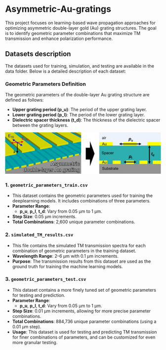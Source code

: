 # Asymmetric-Au-gratings

This project focuses on learning-based wave propagation approaches for optimizing asymmetric double-layer gold (Au) grating structures. The goal is to identify geometric parameter combinations that maximize TM transmission and enhance polarization performance.

## Datasets description

The datasets used for training, simulation, and testing are available in the data folder. Below is a detailed description of each dataset:

### Geometric Parameters Definition
The geometric parameters of the double-layer Au grating structure are defined as follows:  
- **Upper grating period (p_u)**: The period of the upper grating layer.  
- **Lower grating period (p_l)**: The period of the lower grating layer.  
- **Dielectric spacer thickness (t_d)**: The thickness of the dielectric spacer between the grating layers.

![structure](data/fig%201.png)

### 1. `geometric_parameters_train.csv`
- This dataset contains the geometric parameters used for training the deeplearning models. It includes combinations of three parameters.
- **Parameter Range**:  
  - **p_u**, **p_l**, **t_d**: Vary from 0.05 µm to 1 µm.
- **Step Size**: 0.05 µm increments.
- **Total Combinations**: 2,600 unique parameter combinations.

### 2. `simulated_TM_results.csv`
- This file contains the simulated TM transmission spectra for each combination of geometric parameters in the training dataset.
- **Wavelength Range**: 2–6 µm with 0.1 µm increments.
- **Purpose**: The transmission results from this dataset are used as the ground truth for training the machine learning models.

### 3. `geometric_parameters_test.csv`
- This dataset contains a more finely tuned set of geometric parameters for testing and prediction.
- **Parameter Range**:  
  - **p_u**, **p_l**, **t_d**: Vary from 0.05 µm to 1 µm.
- **Step Size**: 0.01 µm increments, allowing for more precise parameter combinations.
- **Total Combinations**: 884,736 unique parameter combinations (using a 0.01 µm step).
- **Usage**: This dataset is used for testing and predicting TM transmission for finer combinations of parameters, and can be customized for even more granular testing.


